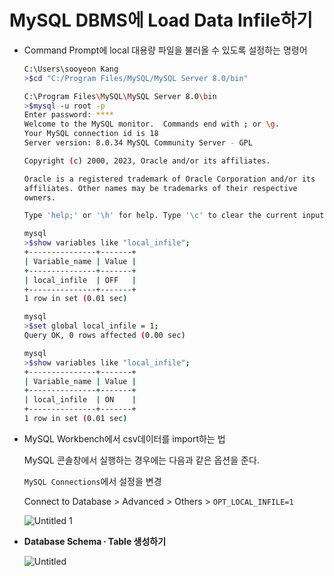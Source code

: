 # MySQL DBMS에 Load Data Infile하기

- Command Prompt에 local 대용량 파일을 불러올 수 있도록 설정하는 명령어
    
    ```bash
    C:\Users\sooyeon Kang
    >$cd "C:/Program Files/MySQL/MySQL Server 8.0/bin"
    
    C:\Program Files\MySQL\MySQL Server 8.0\bin
    >$mysql -u root -p
    Enter password: ****
    Welcome to the MySQL monitor.  Commands end with ; or \g.
    Your MySQL connection id is 18
    Server version: 8.0.34 MySQL Community Server - GPL
    
    Copyright (c) 2000, 2023, Oracle and/or its affiliates.
    
    Oracle is a registered trademark of Oracle Corporation and/or its
    affiliates. Other names may be trademarks of their respective
    owners.
    
    Type 'help;' or '\h' for help. Type '\c' to clear the current input statement.
    
    mysql
    >$show variables like "local_infile";
    +---------------+-------+
    | Variable_name | Value |
    +---------------+-------+
    | local_infile  | OFF   |
    +---------------+-------+
    1 row in set (0.01 sec)
    
    mysql
    >$set global local_infile = 1;
    Query OK, 0 rows affected (0.00 sec)
    
    mysql
    >$show variables like "local_infile";
    +---------------+-------+
    | Variable_name | Value |
    +---------------+-------+
    | local_infile  | ON    |
    +---------------+-------+
    1 row in set (0.01 sec)
    ```
    

- MySQL Workbench에서 csv데이터를 import하는 법
    
    MySQL 콘솔창에서 실행하는 경우에는 다음과 같은 옵션을 준다.
    
    `MySQL Connections`에서 설정을 변경
    
    Connect to Database > Advanced > Others > `OPT_LOCAL_INFILE=1`
    
    ![Untitled 1](https://github.com/ksydata/PseudonymizeData_toPySQL/assets/112922030/794669fb-f1fe-4b7a-ac07-b7e708369957)
  
- **Database Schema ∙ Table 생성하기**
    
    ![Untitled](https://github.com/ksydata/PseudonymizeData_toPySQL/assets/112922030/fa3784a9-1dc2-4454-8278-42bb9517e276)
